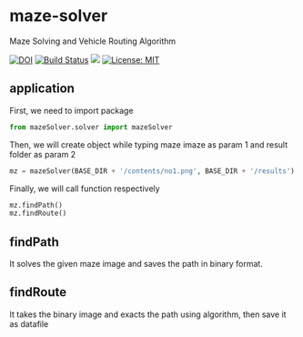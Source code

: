 # maze-solver
Maze Solving and Vehicle Routing Algorithm

[![DOI](https://zenodo.org/badge/DOI/10.5281/zenodo.2624203.svg)](https://doi.org/10.5281/zenodo.2624203)
[![Build Status](https://travis-ci.com/ieee-uv-project/maze-solver.svg?branch=master)](https://travis-ci.com/ieee-uv-project/maze-solver)
[<img src="https://img.shields.io/badge/slack-invate%20link-red.svg">](https://join.slack.com/t/uv-project/shared_invite/enQtNTk5MDA0MTE4MjQ1LWJhMjEwMDkyNDhjMDg5MDQ5NDMwZDkxMzg1NDQzMDc1NjYzZmY3MTZhMTdjOTIwN2Y4NmMyYTZlYjcyZTdkZjU)
[![License: MIT](https://img.shields.io/badge/License-MIT-yellow.svg)](https://opensource.org/licenses/MIT)

## application
First, we need to import package
```python
from mazeSolver.solver import mazeSolver
```
Then, we will create object while typing maze imaze as param 1 and result folder as param 2
```python
mz = mazeSolver(BASE_DIR + '/contents/no1.png', BASE_DIR + '/results')
```
Finally, we will call function respectively
```python
mz.findPath()
mz.findRoute()
```

## findPath
It solves the given maze image and saves the path in binary format.

## findRoute
It takes the binary image and exacts the path using algorithm, then save it as datafile
